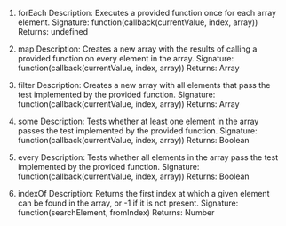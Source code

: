 1. forEach
Description: Executes a provided function once for each array element.
Signature: function(callback(currentValue, index, array))
Returns: undefined

2. map
Description: Creates a new array with the results of calling a provided function on every element in the array.
Signature: function(callback(currentValue, index, array))
Returns: Array

3. filter
Description: Creates a new array with all elements that pass the test implemented by the provided function.
Signature: function(callback(currentValue, index, array))
Returns: Array

4. some
Description: Tests whether at least one element in the array passes the test implemented by the provided function.
Signature: function(callback(currentValue, index, array))
Returns: Boolean

5. every
Description: Tests whether all elements in the array pass the test implemented by the provided function.
Signature: function(callback(currentValue, index, array))
Returns: Boolean

6. indexOf
Description: Returns the first index at which a given element can be found in the array, or -1 if it is not present.
Signature: function(searchElement, fromIndex)
Returns: Number	